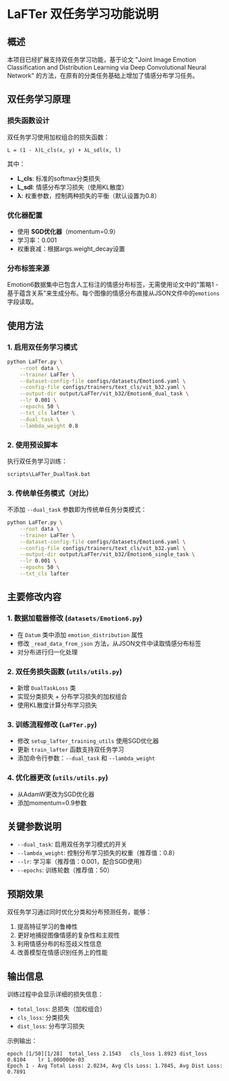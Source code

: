 # LaFTer 双任务学习功能说明

## 概述

本项目已经扩展支持双任务学习功能，基于论文 "Joint Image Emotion Classification and Distribution Learning via Deep Convolutional Neural Network" 的方法，在原有的分类任务基础上增加了情感分布学习任务。

## 双任务学习原理

### 损失函数设计

双任务学习使用加权组合的损失函数：

```
L = (1 - λ)L_cls(x, y) + λL_sdl(x, l)
```

其中：
- **L_cls**: 标准的softmax分类损失
- **L_sdl**: 情感分布学习损失（使用KL散度）
- **λ**: 权重参数，控制两种损失的平衡（默认设置为0.8）

### 优化器配置

- 使用 **SGD优化器**（momentum=0.9）
- 学习率：0.001
- 权重衰减：根据args.weight_decay设置

### 分布标签来源

Emotion6数据集中已包含人工标注的情感分布标签，无需使用论文中的"策略1 - 基于蕴含关系"来生成分布。每个图像的情感分布直接从JSON文件中的`emotions`字段读取。

## 使用方法

### 1. 启用双任务学习模式

```bash
python LaFTer.py \
    --root data \
    --trainer LaFTer \
    --dataset-config-file configs/datasets/Emotion6.yaml \
    --config-file configs/trainers/text_cls/vit_b32.yaml \
    --output-dir output/LaFTer/vit_b32/Emotion6_dual_task \
    --lr 0.001 \
    --epochs 50 \
    --txt_cls lafter \
    --dual_task \
    --lambda_weight 0.8
```

### 2. 使用预设脚本

执行双任务学习训练：
```bash
scripts\LaFTer_DualTask.bat
```

### 3. 传统单任务模式（对比）

不添加 `--dual_task` 参数即为传统单任务分类模式：
```bash
python LaFTer.py \
    --root data \
    --trainer LaFTer \
    --dataset-config-file configs/datasets/Emotion6.yaml \
    --config-file configs/trainers/text_cls/vit_b32.yaml \
    --output-dir output/LaFTer/vit_b32/Emotion6_single_task \
    --lr 0.001 \
    --epochs 50 \
    --txt_cls lafter
```

## 主要修改内容

### 1. 数据加载器修改 (`datasets/Emotion6.py`)
- 在 `Datum` 类中添加 `emotion_distribution` 属性
- 修改 `_read_data_from_json` 方法，从JSON文件中读取情感分布标签
- 对分布进行归一化处理

### 2. 双任务损失函数 (`utils/utils.py`)
- 新增 `DualTaskLoss` 类
- 实现分类损失 + 分布学习损失的加权组合
- 使用KL散度计算分布学习损失

### 3. 训练流程修改 (`LaFTer.py`)
- 修改 `setup_lafter_training_utils` 使用SGD优化器
- 更新 `train_lafter` 函数支持双任务学习
- 添加命令行参数：`--dual_task` 和 `--lambda_weight`

### 4. 优化器更改 (`utils/utils.py`)
- 从AdamW更改为SGD优化器
- 添加momentum=0.9参数

## 关键参数说明

- `--dual_task`: 启用双任务学习模式的开关
- `--lambda_weight`: 控制分布学习损失的权重（推荐值：0.8）
- `--lr`: 学习率（推荐值：0.001，配合SGD使用）
- `--epochs`: 训练轮数（推荐值：50）

## 预期效果

双任务学习通过同时优化分类和分布预测任务，能够：
1. 提高特征学习的鲁棒性
2. 更好地捕捉图像情感的复杂性和主观性
3. 利用情感分布的标签歧义性信息
4. 改善模型在情感识别任务上的性能

## 输出信息

训练过程中会显示详细的损失信息：
- `total_loss`: 总损失（加权组合）
- `cls_loss`: 分类损失
- `dist_loss`: 分布学习损失

示例输出：
```
epoch [1/50][1/28]	total_loss 2.1543	cls_loss 1.8923	dist_loss 0.8104	lr 1.000000e-03
Epoch 1 - Avg Total Loss: 2.0234, Avg Cls Loss: 1.7845, Avg Dist Loss: 0.7891
``` 